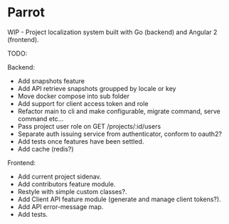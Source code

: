 # Parrot
WIP - Project localization system built with Go (backend) and Angular 2 (frontend).

TODO:

Backend:
- Add snapshots feature
- Add API retrieve snapshots groupped by locale or key
- Move docker compose into sub folder
- Add support for client access token and role
- Refactor main to cli and make configurable, migrate command, serve command etc...
- Pass project user role on GET /projects/:id/users
- Separate auth issuing service from authenticator, conform to oauth2?
- Add tests once features have been settled.
- Add cache (redis?)

Frontend:
- Add current project sidenav.
- Add contributors feature module.
- Restyle with simple custom classes?.
- Add Client API feature module (generate and manage client tokens?).
- Add API error-message map.
- Add tests.
